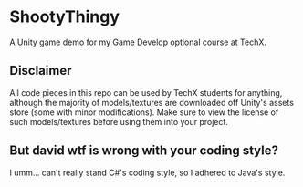 # ShootyThingy
A Unity game demo for my Game Develop optional course at TechX.

## Disclaimer
All code pieces in this repo can be used by TechX students for anything, although the majority of models/textures are downloaded off Unity's assets store (some with minor modifications). Make sure to view the license of such models/textures before using them into your project.

## But david wtf is wrong with your coding style?
I umm... can't really stand C#'s coding style, so I adhered to Java's style.
